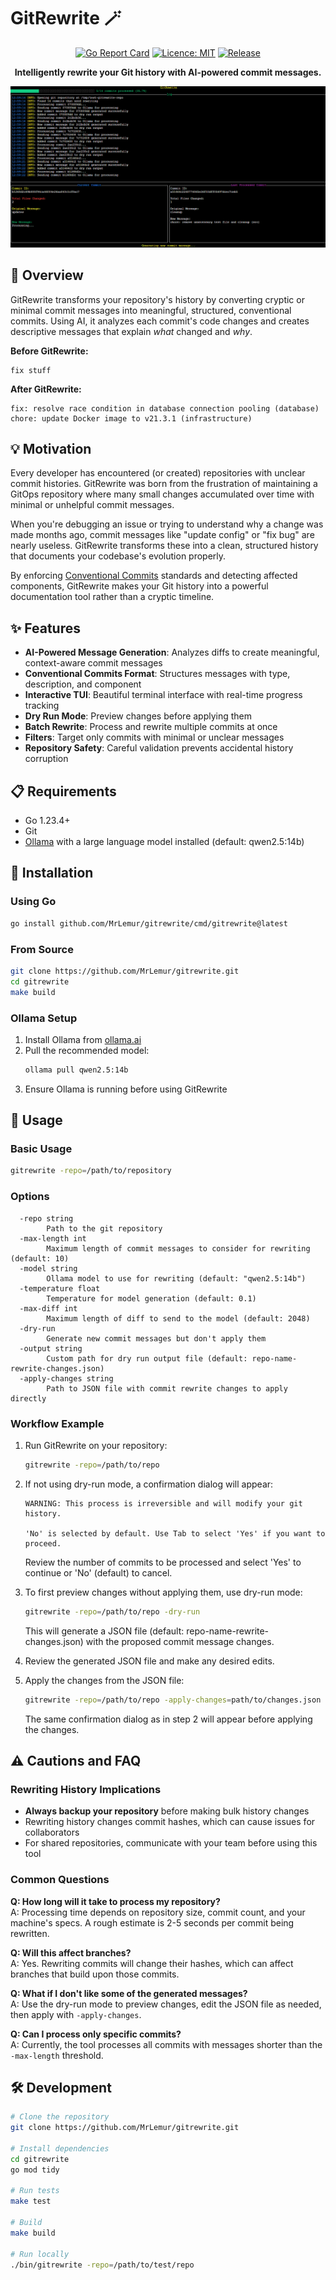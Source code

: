# GitRewrite 🪄

<div align="center">

[![Go Report Card](https://goreportcard.com/badge/github.com/MrLemur/gitrewrite)](https://goreportcard.com/report/github.com/MrLemur/gitrewrite)
[![Licence: MIT](https://img.shields.io/badge/Licence-MIT-blue.svg)](https://opensource.org/licenses/MIT)
[![Release](https://img.shields.io/github/v/release/MrLemur/gitrewrite?include_prereleases)](https://github.com/MrLemur/gitrewrite/releases)

**Intelligently rewrite your Git history with AI-powered commit messages.**

![Screenshot of GitRewrite in action](./docs/images/main-screenshot.png)

</div>

## 🚀 Overview

GitRewrite transforms your repository's history by converting cryptic or minimal commit messages into meaningful, structured, conventional commits. Using AI, it analyzes each commit's code changes and creates descriptive messages that explain _what_ changed and _why_.

**Before GitRewrite:**

```
fix stuff
```

**After GitRewrite:**

```
fix: resolve race condition in database connection pooling (database)
chore: update Docker image to v21.3.1 (infrastructure)
```

## 💡 Motivation

Every developer has encountered (or created) repositories with unclear commit histories. GitRewrite was born from the frustration of maintaining a GitOps repository where many small changes accumulated over time with minimal or unhelpful commit messages.

When you're debugging an issue or trying to understand why a change was made months ago, commit messages like "update config" or "fix bug" are nearly useless. GitRewrite transforms these into a clean, structured history that documents your codebase's evolution properly.

By enforcing [Conventional Commits](https://www.conventionalcommits.org/) standards and detecting affected components, GitRewrite makes your Git history into a powerful documentation tool rather than a cryptic timeline.

## ✨ Features

- **AI-Powered Message Generation**: Analyzes diffs to create meaningful, context-aware commit messages
- **Conventional Commits Format**: Structures messages with type, description, and component
- **Interactive TUI**: Beautiful terminal interface with real-time progress tracking
- **Dry Run Mode**: Preview changes before applying them
- **Batch Rewrite**: Process and rewrite multiple commits at once
- **Filters**: Target only commits with minimal or unclear messages
- **Repository Safety**: Careful validation prevents accidental history corruption

## 📋 Requirements

- Go 1.23.4+
- Git
- [Ollama](https://ollama.ai/) with a large language model installed (default: qwen2.5:14b)

## 🔧 Installation

### Using Go

```bash
go install github.com/MrLemur/gitrewrite/cmd/gitrewrite@latest
```

### From Source

```bash
git clone https://github.com/MrLemur/gitrewrite.git
cd gitrewrite
make build
```

### Ollama Setup

1. Install Ollama from [ollama.ai](https://ollama.ai)
2. Pull the recommended model:
   ```bash
   ollama pull qwen2.5:14b
   ```
3. Ensure Ollama is running before using GitRewrite

## 📖 Usage

### Basic Usage

```bash
gitrewrite -repo=/path/to/repository
```

### Options

```
  -repo string
        Path to the git repository
  -max-length int
        Maximum length of commit messages to consider for rewriting (default: 10)
  -model string
        Ollama model to use for rewriting (default: "qwen2.5:14b")
  -temperature float
        Temperature for model generation (default: 0.1)
  -max-diff int 
        Maximum length of diff to send to the model (default: 2048)
  -dry-run
        Generate new commit messages but don't apply them
  -output string
        Custom path for dry run output file (default: repo-name-rewrite-changes.json) 
  -apply-changes string
        Path to JSON file with commit rewrite changes to apply directly
```

### Workflow Example

1. Run GitRewrite on your repository:
   ```bash
   gitrewrite -repo=/path/to/repo 
   ```
   
2. If not using dry-run mode, a confirmation dialog will appear:
   ```
   WARNING: This process is irreversible and will modify your git history.
   
   'No' is selected by default. Use Tab to select 'Yes' if you want to proceed.
   ```
   Review the number of commits to be processed and select 'Yes' to continue or 'No' (default) to cancel.
   
3. To first preview changes without applying them, use dry-run mode:
   ```bash
   gitrewrite -repo=/path/to/repo -dry-run
   ```
   This will generate a JSON file (default: repo-name-rewrite-changes.json) with the proposed commit message changes.
   
4. Review the generated JSON file and make any desired edits.

5. Apply the changes from the JSON file:
   ```bash 
   gitrewrite -repo=/path/to/repo -apply-changes=path/to/changes.json
   ```
   The same confirmation dialog as in step 2 will appear before applying the changes.

## ⚠️ Cautions and FAQ

### Rewriting History Implications

- **Always backup your repository** before making bulk history changes
- Rewriting history changes commit hashes, which can cause issues for collaborators
- For shared repositories, communicate with your team before using this tool

### Common Questions

**Q: How long will it take to process my repository?**  
A: Processing time depends on repository size, commit count, and your machine's specs. A rough estimate is 2-5 seconds per commit being rewritten.

**Q: Will this affect branches?**  
A: Yes. Rewriting commits will change their hashes, which can affect branches that build upon those commits.

**Q: What if I don't like some of the generated messages?**  
A: Use the dry-run mode to preview changes, edit the JSON file as needed, then apply with `-apply-changes`.

**Q: Can I process only specific commits?**  
A: Currently, the tool processes all commits with messages shorter than the `-max-length` threshold.

## 🛠️ Development

```bash
# Clone the repository
git clone https://github.com/MrLemur/gitrewrite.git

# Install dependencies
cd gitrewrite
go mod tidy

# Run tests
make test

# Build
make build

# Run locally
./bin/gitrewrite -repo=/path/to/test/repo
```
